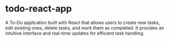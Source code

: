 # todo-react-app
A To-Do application built with React that allows users to create new tasks, edit existing ones, delete tasks, and mark them as completed. It provides an intuitive interface and real-time updates for efficient task handling.
